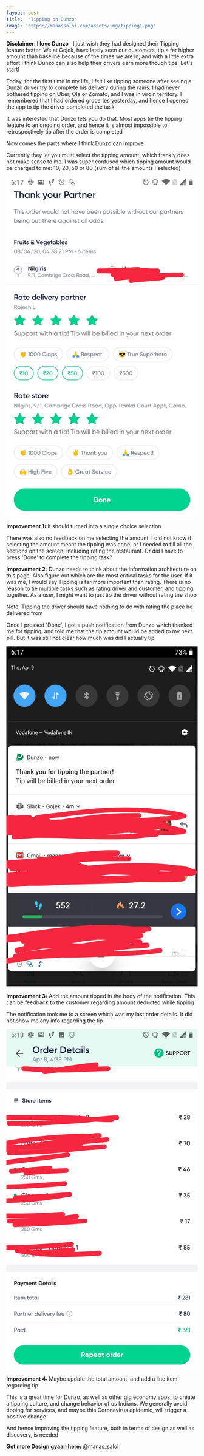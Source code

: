 ```yaml
---
layout: post
title:  "Tipping on Dunzo"
image: 'https://manassaloi.com/assets/img/tipping1.png'
---
```


**Disclaimer: I love Dunzo**
 
I just wish they had designed their Tipping feature better. We at Gojek, have lately seen our customers, tip a far higher amount than baseline because of the times we are in, and with a little extra effort I think Dunzo can also help their drivers earn more though tips. Let's start!

Today, for the first time in my life, I felt like tipping someone after seeing a Dunzo driver try to complete his delivery during the rains. I had never bothered tipping on Uber, Ola or Zomato, and I was in virgin territory. I remembered that I had ordered groceries yesterday, and hence I opened the app to tip the driver completed the task

It was interested that Dunzo lets you do that. Most apps tie the tipping feature to an ongoing order, and hence it is almost impossible to retrospectively tip after the order is completed

Now comes the parts where I think Dunzo can improve

Currently they let you multi select the tipping amount, which frankly does not make sense to me. I was super confused which tipping amount would be charged to me: 10, 20, 50 or 80 (sum of all the amounts I selected)


![Tipping 1](/assets/img/tipping1.png)

**Improvement 1:** It should turned into a single choice selection

There was also no feedback on me selecting the amount. I did not know if selecting the amount meant the tipping was done, or I needed to fill all the sections on the screen, including rating the restaurant. Or did I have to press 'Done' to complete the tipping task?

**Improvement 2:** Dunzo needs to think about the Information architecture on this page. Also figure out which are the most critical tasks for the user. If it was me, I would say Tipping is far more important than rating. There is no reason to tie multiple tasks such as rating driver and customer, and tipping together. As a user, I might want to just tip the driver without rating the shop

Note: Tipping the driver should have nothing to do with rating the place he delivered from

Once I pressed 'Done', I got a push notification from Dunzo which thanked me for tipping, and told me that the tip amount would be added to my next bill. But it was still not clear how much was did I actually tip

![Tipping 2](/assets/img/tipping2.png)

**Improvement 3:** Add the amount tipped in the body of the notification. This can be feedback to the customer regarding amount deducted while tipping

The notification took me to a screen which was my last order details. It did not show me any info regarding the tip

![Tipping 3](/assets/img/tipping3.png)

**Improvement 4:** Maybe update the total amount, and add a line item regarding tip


This is a great time for Dunzo, as well as other gig economy apps, to create a tipping culture, and change behavior of us Indians. We generally avoid tipping for services, and maybe this Coronavirus epidemic, will trigger a positive change

And hence improving the tipping feature, both in terms of design as well as discovery, is needed

**Get more Design gyaan here:** [@manas_saloi](http://twitter.com/manas_saloi)
